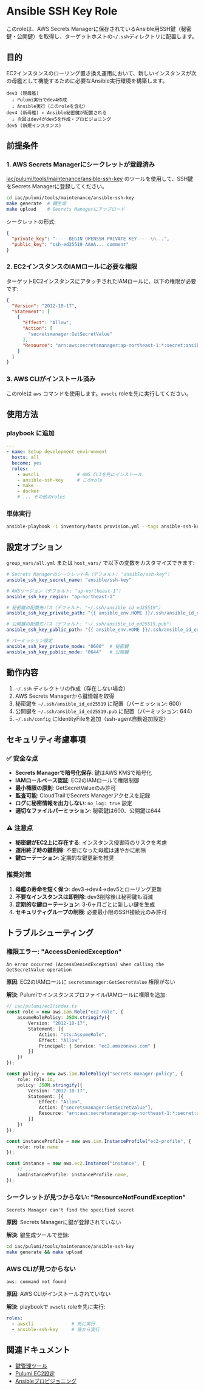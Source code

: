 # Ansible SSH Key Role

このroleは、AWS Secrets Managerに保存されているAnsible用SSH鍵（秘密鍵・公開鍵）を取得し、ターゲットホストの`~/.ssh`ディレクトリに配置します。

## 目的

EC2インスタンスのローリング置き換え運用において、新しいインスタンスが次の母艦として機能するために必要なAnsible実行環境を構築します。

```
dev3 (現母艦)
  ↓ Pulumi実行でdev4作成
  ↓ Ansible実行（このroleを含む）
dev4 (新母艦) ← Ansible秘密鍵が配置される
  ↓ 次回はdev4がdev5を作成・プロビジョニング
dev5 (新規インスタンス)
```

## 前提条件

### 1. AWS Secrets Managerにシークレットが登録済み

[iac/pulumi/tools/maintenance/ansible-ssh-key](../../../pulumi/tools/maintenance/ansible-ssh-key/README.md) のツールを使用して、SSH鍵をSecrets Managerに登録してください。

```bash
cd iac/pulumi/tools/maintenance/ansible-ssh-key
make generate  # 鍵生成
make upload    # Secrets Managerにアップロード
```

シークレットの形式:
```json
{
  "private_key": "-----BEGIN OPENSSH PRIVATE KEY-----\n...",
  "public_key": "ssh-ed25519 AAAA... comment"
}
```

### 2. EC2インスタンスのIAMロールに必要な権限

ターゲットEC2インスタンスにアタッチされたIAMロールに、以下の権限が必要です:

```json
{
  "Version": "2012-10-17",
  "Statement": [
    {
      "Effect": "Allow",
      "Action": [
        "secretsmanager:GetSecretValue"
      ],
      "Resource": "arn:aws:secretsmanager:ap-northeast-1:*:secret:ansible/ssh-key-*"
    }
  ]
}
```

### 3. AWS CLIがインストール済み

このroleは `aws` コマンドを使用します。`awscli` roleを先に実行してください。

## 使用方法

### playbook に追加

```yaml
---
- name: Setup development environment
  hosts: all
  become: yes
  roles:
    - awscli              # AWS CLIを先にインストール
    - ansible-ssh-key     # このrole
    - make
    - docker
    # ... その他のroles
```

### 単体実行

```bash
ansible-playbook -i inventory/hosts provision.yml --tags ansible-ssh-key
```

## 設定オプション

`group_vars/all.yml` または `host_vars/` で以下の変数をカスタマイズできます:

```yaml
# Secrets Managerのシークレット名（デフォルト: "ansible/ssh-key"）
ansible_ssh_key_secret_name: "ansible/ssh-key"

# AWSリージョン（デフォルト: "ap-northeast-1"）
ansible_ssh_key_region: "ap-northeast-1"

# 秘密鍵の配置先パス（デフォルト: "~/.ssh/ansible_id_ed25519"）
ansible_ssh_key_private_path: "{{ ansible_env.HOME }}/.ssh/ansible_id_ed25519"

# 公開鍵の配置先パス（デフォルト: "~/.ssh/ansible_id_ed25519.pub"）
ansible_ssh_key_public_path: "{{ ansible_env.HOME }}/.ssh/ansible_id_ed25519.pub"

# パーミッション設定
ansible_ssh_key_private_mode: "0600"  # 秘密鍵
ansible_ssh_key_public_mode: "0644"   # 公開鍵
```

## 動作内容

1. `~/.ssh` ディレクトリの作成（存在しない場合）
2. AWS Secrets Managerから鍵情報を取得
3. 秘密鍵を `~/.ssh/ansible_id_ed25519` に配置（パーミッション: 600）
4. 公開鍵を `~/.ssh/ansible_id_ed25519.pub` に配置（パーミッション: 644）
5. `~/.ssh/config` にIdentityFileを追加（ssh-agent自動追加設定）

## セキュリティ考慮事項

### ✅ 安全な点

- **Secrets Managerで暗号化保存**: 鍵はAWS KMSで暗号化
- **IAMロールベース認証**: EC2のIAMロールで権限制御
- **最小権限の原則**: GetSecretValueのみ許可
- **監査可能**: CloudTrailでSecrets Managerアクセスを記録
- **ログに秘密情報を出力しない**: `no_log: true` 設定
- **適切なファイルパーミッション**: 秘密鍵は600、公開鍵は644

### ⚠️ 注意点

- **秘密鍵がEC2上に存在する**: インスタンス侵害時のリスクを考慮
- **運用終了時の鍵削除**: 不要になった母艦は速やかに削除
- **鍵ローテーション**: 定期的な鍵更新を推奨

### 推奨対策

1. **母艦の寿命を短く保つ**: dev3→dev4→dev5とローリング更新
2. **不要なインスタンスは即削除**: dev3削除後は秘密鍵も消滅
3. **定期的な鍵ローテーション**: 3-6ヶ月ごとに新しい鍵を生成
4. **セキュリティグループの制限**: 必要最小限のSSH接続元のみ許可

## トラブルシューティング

### 権限エラー: "AccessDeniedException"

```
An error occurred (AccessDeniedException) when calling the GetSecretValue operation
```

**原因**: EC2のIAMロールに `secretsmanager:GetSecretValue` 権限がない

**解決**: Pulumiでインスタンスプロファイル/IAMロールに権限を追加:

```typescript
// iac/pulumi/ec2/index.ts
const role = new aws.iam.Role("ec2-role", {
    assumeRolePolicy: JSON.stringify({
        Version: "2012-10-17",
        Statement: [{
            Action: "sts:AssumeRole",
            Effect: "Allow",
            Principal: { Service: "ec2.amazonaws.com" }
        }]
    })
});

const policy = new aws.iam.RolePolicy("secrets-manager-policy", {
    role: role.id,
    policy: JSON.stringify({
        Version: "2012-10-17",
        Statement: [{
            Effect: "Allow",
            Action: ["secretsmanager:GetSecretValue"],
            Resource: "arn:aws:secretsmanager:ap-northeast-1:*:secret:ansible/ssh-key-*"
        }]
    })
});

const instanceProfile = new aws.iam.InstanceProfile("ec2-profile", {
    role: role.name
});

const instance = new aws.ec2.Instance("instance", {
    // ...
    iamInstanceProfile: instanceProfile.name,
});
```

### シークレットが見つからない: "ResourceNotFoundException"

```
Secrets Manager can't find the specified secret
```

**原因**: Secrets Managerに鍵が登録されていない

**解決**: 鍵生成ツールで登録:

```bash
cd iac/pulumi/tools/maintenance/ansible-ssh-key
make generate && make upload
```

### AWS CLIが見つからない

```
aws: command not found
```

**原因**: AWS CLIがインストールされていない

**解決**: playbookで `awscli` roleを先に実行:

```yaml
roles:
  - awscli              # 先に実行
  - ansible-ssh-key     # 後から実行
```

## 関連ドキュメント

- [鍵管理ツール](../../../pulumi/tools/maintenance/ansible-ssh-key/README.md)
- [Pulumi EC2設定](../../../pulumi/ec2/README.md)
- [Ansibleプロビジョニング](../../README.md)
